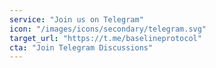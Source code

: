 ```yaml
---
service: "Join us on Telegram"
icon: "/images/icons/secondary/telegram.svg"
target_url: "https://t.me/baselineprotocol"
cta: "Join Telegram Discussions"
---
```

